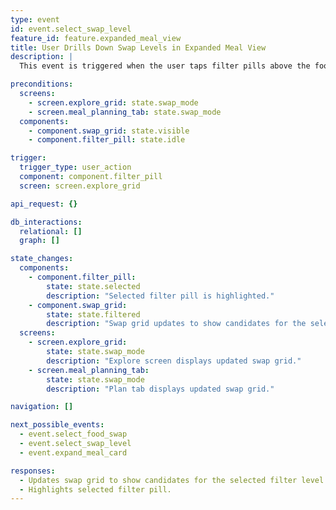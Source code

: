 ```yaml
---
type: event
id: event.select_swap_level
feature_id: feature.expanded_meal_view
title: User Drills Down Swap Levels in Expanded Meal View
description: |
  This event is triggered when the user taps filter pills above the food swap table in swap mode, drilling down through categories, types, brands, and stores to compare swap options. The app updates the swap grid to reflect the selected filter level and shows relevant swap candidates.

preconditions:
  screens:
    - screen.explore_grid: state.swap_mode
    - screen.meal_planning_tab: state.swap_mode
  components:
    - component.swap_grid: state.visible
    - component.filter_pill: state.idle

trigger:
  trigger_type: user_action
  component: component.filter_pill
  screen: screen.explore_grid

api_request: {}

db_interactions:
  relational: []
  graph: []

state_changes:
  components:
    - component.filter_pill:
        state: state.selected
        description: "Selected filter pill is highlighted."
    - component.swap_grid:
        state: state.filtered
        description: "Swap grid updates to show candidates for the selected filter level."
  screens:
    - screen.explore_grid:
        state: state.swap_mode
        description: "Explore screen displays updated swap grid."
    - screen.meal_planning_tab:
        state: state.swap_mode
        description: "Plan tab displays updated swap grid."

navigation: []

next_possible_events:
  - event.select_food_swap
  - event.select_swap_level
  - event.expand_meal_card

responses:
  - Updates swap grid to show candidates for the selected filter level.
  - Highlights selected filter pill.
---
```

